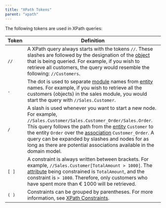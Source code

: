 ```yaml
---
title: "XPath Tokens"
parent: "xpath"
---
```



The following tokens are used in XPath queries:

| Token | Definition                                                                                                                                                                                                                                                                                                                                                                                           |
| ----- | ---------------------------------------------------------------------------------------------------------------------------------------------------------------------------------------------------------------------------------------------------------------------------------------------------------------------------------------------------------------------------------------------------- |
| `//`  | A XPath query always starts with the tokens `//`. These slashes are followed by the designation of the [object](entities) that is being queried. For example, if you wish to retrieve all customers, the query would resemble the following: `//Customers`.                                                                                                                                          |
| `.`   | The dot is used to separate [module](modules) names from [entity](entities) names. For example, if you wish to retrieve all the customers (objects) in the sales module, you would start the query with `//Sales.Customer`.                                                                                                                                                                          |
| `/`   | A slash is used whenever you want to start a new node. For example, `//Sales.Customer/Sales.Customer_Order/Sales.Order`. This query follows the path from the [entity](entities) `Customer` to the entity `Order` over the [association](associations) `Customer_Order`. A query can be expanded by slashes and nodes for as long as there are potential associations available in the domain model. |
| `[ ]` | A constraint is always written between brackets. For example, `//Sales.Customer[TotalAmount > 1000]`. The [attribute](attributes) being constrained is `TotalAmount`, and the constraint is `> 1000`. Therefore, only customers who have spent more than € 1000 will be retrieved.                                                                                                             |
| `( )` | Constraints can be grouped by parentheses. For more information, see [XPath Constraints](xpath-constraints).                                                                                                                                                                                                                                                                                         |

